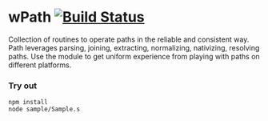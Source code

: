 # wPath [![Build Status](https://travis-ci.org/Wandalen/wPath.svg?branch=master)](https://travis-ci.org/Wandalen/wPath)

Collection of routines to operate paths in the reliable and consistent way. Path leverages parsing, joining, extracting, normalizing, nativizing, resolving paths. Use the module to get uniform experience from playing with paths on different platforms.

### Try out
```
npm install
node sample/Sample.s
```


